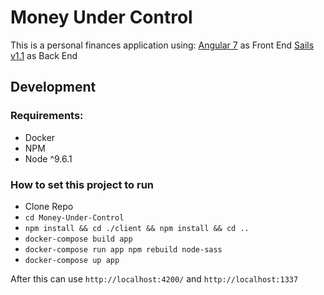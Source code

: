 # Money Under Control

This is a personal finances application using:
[Angular 7](https://angular.io/) as Front End
[Sails v1.1](https://sailsjs.com) as Back End

## Development

### Requirements:

- Docker
- NPM
- Node ^9.6.1

### How to set this project to run

- Clone Repo
- `cd Money-Under-Control`
- `npm install && cd ./client && npm install && cd ..`
- `docker-compose build app`
- `docker-compose run app npm rebuild node-sass`
- `docker-compose up app`

After this can use `http://localhost:4200/` and `http://localhost:1337`
